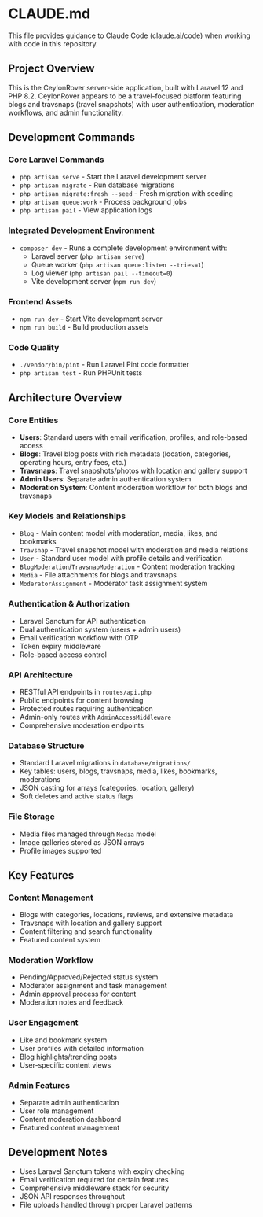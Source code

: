 # CLAUDE.md

This file provides guidance to Claude Code (claude.ai/code) when working with code in this repository.

## Project Overview

This is the CeylonRover server-side application, built with Laravel 12 and PHP 8.2. CeylonRover appears to be a travel-focused platform featuring blogs and travsnaps (travel snapshots) with user authentication, moderation workflows, and admin functionality.

## Development Commands

### Core Laravel Commands
- `php artisan serve` - Start the Laravel development server
- `php artisan migrate` - Run database migrations
- `php artisan migrate:fresh --seed` - Fresh migration with seeding
- `php artisan queue:work` - Process background jobs
- `php artisan pail` - View application logs

### Integrated Development Environment
- `composer dev` - Runs a complete development environment with:
  - Laravel server (`php artisan serve`)
  - Queue worker (`php artisan queue:listen --tries=1`)
  - Log viewer (`php artisan pail --timeout=0`)
  - Vite development server (`npm run dev`)

### Frontend Assets
- `npm run dev` - Start Vite development server
- `npm run build` - Build production assets

### Code Quality
- `./vendor/bin/pint` - Run Laravel Pint code formatter
- `php artisan test` - Run PHPUnit tests

## Architecture Overview

### Core Entities
- **Users**: Standard users with email verification, profiles, and role-based access
- **Blogs**: Travel blog posts with rich metadata (location, categories, operating hours, entry fees, etc.)
- **Travsnaps**: Travel snapshots/photos with location and gallery support
- **Admin Users**: Separate admin authentication system
- **Moderation System**: Content moderation workflow for both blogs and travsnaps

### Key Models and Relationships
- `Blog` - Main content model with moderation, media, likes, and bookmarks
- `Travsnap` - Travel snapshot model with moderation and media relations
- `User` - Standard user model with profile details and verification
- `BlogModeration`/`TravsnapModeration` - Content moderation tracking
- `Media` - File attachments for blogs and travsnaps
- `ModeratorAssignment` - Moderator task assignment system

### Authentication & Authorization
- Laravel Sanctum for API authentication
- Dual authentication system (users + admin users)
- Email verification workflow with OTP
- Token expiry middleware
- Role-based access control

### API Architecture
- RESTful API endpoints in `routes/api.php`
- Public endpoints for content browsing
- Protected routes requiring authentication
- Admin-only routes with `AdminAccessMiddleware`
- Comprehensive moderation endpoints

### Database Structure
- Standard Laravel migrations in `database/migrations/`
- Key tables: users, blogs, travsnaps, media, likes, bookmarks, moderations
- JSON casting for arrays (categories, location, gallery)
- Soft deletes and active status flags

### File Storage
- Media files managed through `Media` model
- Image galleries stored as JSON arrays
- Profile images supported

## Key Features

### Content Management
- Blogs with categories, locations, reviews, and extensive metadata
- Travsnaps with location and gallery support
- Content filtering and search functionality
- Featured content system

### Moderation Workflow
- Pending/Approved/Rejected status system
- Moderator assignment and task management
- Admin approval process for content
- Moderation notes and feedback

### User Engagement
- Like and bookmark system
- User profiles with detailed information
- Blog highlights/trending posts
- User-specific content views

### Admin Features
- Separate admin authentication
- User role management
- Content moderation dashboard
- Featured content management

## Development Notes

- Uses Laravel Sanctum tokens with expiry checking
- Email verification required for certain features
- Comprehensive middleware stack for security
- JSON API responses throughout
- File uploads handled through proper Laravel patterns